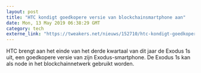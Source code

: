 ```yaml
---
layout: post
title: "HTC kondigt goedkopere versie van blockchainsmartphone aan"
date: Mon, 13 May 2019 06:38:29 GMT
category: tech
externe_link: "https://tweakers.net/nieuws/152710/htc-kondigt-goedkopere-versie-van-blockchainsmartphone-aan.html"
---
```


HTC brengt aan het einde van het derde kwartaal van dit jaar de Exodus 1s uit, een goedkopere versie van zijn Exodus-smartphone. De Exodus 1s kan als node in het blockchainnetwerk gebruikt worden.<img src="http://feeds.feedburner.com/~r/tweakers/mixed/~4/XThh5O3U7Bs" height="1" width="1" alt=""/>
